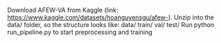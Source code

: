 Download AFEW-VA from Kaggle (link: https://www.kaggle.com/datasets/hoanguyensgu/afew-).
Unzip into the data/ folder, so the structure looks like:
data/
  train/
  val/
  test/
Run python run_pipeline.py to start preprocessing and training
